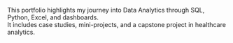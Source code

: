 This portfolio highlights my journey into Data Analytics through SQL, Python, Excel, and dashboards.  
It includes case studies, mini-projects, and a capstone project in healthcare analytics.
